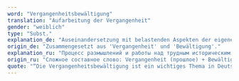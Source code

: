 ```yaml
---
word: "Vergangenheitsbewältigung"
translation: "Aufarbeitung der Vergangenheit"
gender: "weiblich"
type: "Subst."
explanation_de: "Auseinandersetzung mit belastenden Aspekten der eigenen Geschichte."
origin_de: "Zusammengesetzt aus 'Vergangenheit' und 'Bewältigung'."
explanation_ru: "Процесс размышлений и работы над трудным историческим прошлым."
origin_ru: "Сложное составное слово: Vergangenheit (прошлое) + Bewältigung (преодоление)."
quote: "“Die Vergangenheitsbewältigung ist ein wichtiges Thema in Deutschland.”"
---
```

